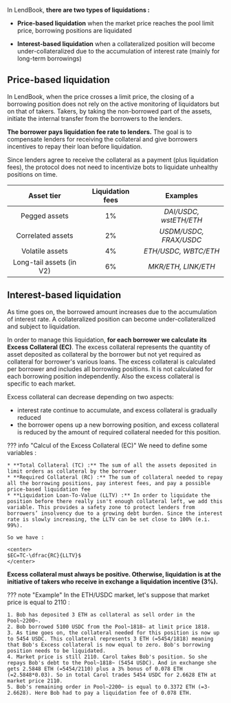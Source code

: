 In LendBook, **there are two types of liquidations :**

* **Price-based liquidation** when the market price reaches the pool limit price, borrowing positions are liquidated

* **Interest-based liquidation** when a collateralized position will become under-collateralized due to the accumulation of interest rate (mainly for long-term borrowings)



<h2 style="font-weight: bold;">Price-based liquidation</h2>

In LendBook, when the price crosses a limit price, the closing of a borrowing position does not rely on the active monitoring of liquidators but on that of takers. Takers, by taking the non-borrowed part of the assets, initiate the internal transfer from the borrowers to the lenders.

**The borrower pays liquidation fee rate to lenders.** The goal is to compensate lenders for receiving the collateral and give borrowers incentives to repay their loan before liquidation. 

Since lenders agree to receive the collateral as a payment (plus liquidation fees), the protocol does not need to incentivize bots to liquidate unhealthy positions on time. 


| Asset tier      | Liquidation fees                          | Examples |
| :----------: | :-----------------------------------:  | :--------: |
| Pegged assets       | 1%  | *DAI/USDC, wstETH/ETH* |
| Correlated assets     | 2% | *USDM/USDC, FRAX/USDC* |
| Volatile assets    | 4% | *ETH/USDC, WBTC/ETH* |
| Long-tail assets (in V2)    | 6% | *MKR/ETH, LINK/ETH*|


<h2 style="font-weight: bold;">Interest-based liquidation</h2>

As time goes on, the borrowed amount increases due to the accumulation of interest rate. A collateralized position can become under-collateralized and subject to liquidation.

In order to manage this liquidation, **for each borrower we calculate its Excess Collateral (EC)**. The excess collateral represents the quantity of asset deposited as collateral by the borrower but not yet required as collateral for borrower's various loans. The excess collateral is calculated per borrower and includes all borrowing positions. It is not calculated for each borrowing position independently. Also the excess collateral is specific to each market.

Excess collateral can decrease depending on two aspects:

- interest rate continue to accumulate, and excess collateral is gradually reduced
- the borrower opens up a new borrowing position, and excess collateral is reduced by the amount of required collateral needed for this position.


??? info "Calcul of the Excess Collateral (EC)"
    We need to define some variables :

    * **Total Collateral (TC) :** The sum of all the assets deposited in limit orders as collateral by the borrower
    * **Required Collateral (RC) :** The sum of collateral needed to repay all the borrowing positions, pay interest fees, and pay a possible price-based liquidation fee
    * **Liquidation Loan-To-Value (LLTV) :** In order to liquidate the position before there really isn't enough collateral left, we add this variable. This provides a safety zone to protect lenders from borrowers’ insolvency due to a growing debt burden. Since the interest rate is slowly increasing, the LLTV can be set close to 100% (e.i. 99%).

    So we have :

    <center>
    $EC=TC-\dfrac{RC}{LLTV}$
    </center>


**Excess collateral must always be positive. Otherwise, liquidation is at the initiative of takers who receive in exchange a liquidation incentive (3%).** 

<!-- TODO à ameliorer. Decrire ce que reçoit le lender, le borrower et l'external actor, et faire un exemple -->



??? note "Example"
    In the ETH/USDC market, let's suppose that market price is equal to 2110 :

    1. Bob has deposited 3 ETH as collateral as sell order in the Pool~2200~.
    2. Bob borrowed 5100 USDC from the Pool~1818~ at limit price 1818. 
    3. As time goes on, the collateral needed for this position is now up to 5454 USDC. This collateral represents 3 ETH (=5454/1818) meaning that Bob's Excess collateral is now equal to zero. Bob's borrowing position needs to be liquidated.
    4. Market price is still 2110. Carol takes Bob's position. So she repays Bob's debt to the Pool~1818~ (5454 USDC). And in exchange she gets 2.5848 ETH (=5454/2110) plus a 3% bonus of 0.078 ETH (=2.5848*0.03). So in total Carol trades 5454 USDC for 2.6628 ETH at market price 2110. 
    5. Bob's remaining order in Pool~2200~ is equal to 0.3372 ETH (=3-2.6628). Here Bob had to pay a liquidation fee of 0.078 ETH.


